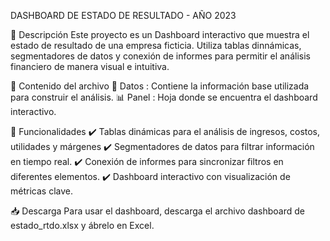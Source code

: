 DASHBOARD DE ESTADO DE RESULTADO - AÑO 2023

📌 Descripción
Este proyecto es un Dashboard interactivo que muestra el estado de resultado de una empresa ficticia. Utiliza tablas dinnámicas, segmentadores de datos y conexión de informes para permitir el análisis financiero de manera visual e intuitiva.

📁 Contenido del archivo
📄 Datos : Contiene la información base utilizada para construir el análisis.
📊 Panel : Hoja donde se encuentra el dashboard interactivo.


🔹 Funcionalidades
✔️ Tablas dinámicas para el análisis de ingresos, costos, utilidades y márgenes
✔️ Segmentadores de datos para filtrar información en tiempo real.
✔️ Conexión de informes para sincronizar filtros en diferentes elementos.
✔️ Dashboard interactivo con visualización de métricas clave.

📥 Descarga
Para usar el dashboard, descarga el archivo dashboard de estado_rtdo.xlsx y ábrelo en Excel.
